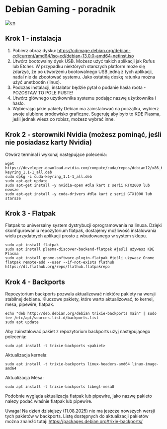 # Debian Gaming - poradnik
[![en](https://img.shields.io/badge/lang-en-red.svg)](README.md)
## Krok 1 - instalacja
1. Pobierz obraz dysku: https://cdimage.debian.org/debian-cd/current/amd64/iso-cd/debian-13.0.0-amd64-netinst.iso
2. Utwórz bootowalny dysk USB. Możesz użyć takich aplikacji jak Rufus lub Etcher. W przypadku niektórych starszych platform może się zdarzyć, że po utworzeniu bootowalnego USB jedną z tych aplikacji, nadal nie da zbootować systemu. Jako ostatnią deskę ratunku można użyć unetbootin (linux).
3. Podczas instalacji, instalator będzie pytał o podanie hasła roota - POZOSTAW TO POLE PUSTE!
4. Utwórz głównego użytkownika systemu podając nazwę użytkownika i hasło.
5. Wybierając jakie pakiety Debian ma zainstalować na początku, wybierz swoje ulubione środowisko graficzne. Sugeruję aby było to KDE Plasma, jeśli jednak wiesz co robisz, możesz wybrać inne.

## Krok 2 - sterowniki Nvidia (możesz pominąć, jeśli nie posiadasz karty Nvidia)
Otwórz terminal i wykonaj następujące polecenia:
```
wget https://developer.download.nvidia.com/compute/cuda/repos/debian12/x86_64/cuda-keyring_1.1-1_all.deb
sudo dpkg -i cuda-keyring_1.1-1_all.deb
sudo apt-get update
sudo apt-get install -y nvidia-open #dla kart z serii RTX2000 lub nowsze
sudo apt-get install -y cuda-drivers #dla kart z serii GTX1000 lub starsze
```

## Krok 3 - Flatpak
Flatpak to uniwersalny system dystrybucji oprogramowania na linuxa. Dzięki skonfigurowaniu repozytorium flatpak, dostajemy możliwość instalowania wielu przydatnych aplikacji prosto z wbudowanego w system sklepu.
```
sudo apt install flatpak
sudo apt install plasma-discover-backend-flatpak #jeśli używasz KDE Plasma
sudo apt install gnome-software-plugin-flatpak #jeśli używasz Gnome
flatpak remote-add --user --if-not-exists flathub https://dl.flathub.org/repo/flathub.flatpakrepo
```

## Krok 4 - Backports
Repozytorium backports pozwala aktualizować niektóre pakiety na wersji stabilnej debiana. Kluczowe pakiety, które warto aktualizować, to kernel, mesa, pipewire, flatpak.
```
echo "deb http://deb.debian.org/debian trixie-backports main" | sudo tee /etc/apt/sources.list.d/backports.list
sudo apt update
```

Aby zainstalować pakiet z repozytorium backports użyj następującego polecenia:
```
sudo apt install -t trixie-backports <pakiet>
```

Aktualizacja kernela:
```
sudo apt install -t trixie-backports linux-headers-amd64 linux-image-amd64
```

Aktualizacja Mesa:
```
sudo apt install -t trixie-backports libegl-mesa0
```

Podobnie wygląda aktualizacja flatpak lub pipewire, jako nazwę pakieto nalezy podać właśnie flatpak lub pipewire.

Uwaga! Na dzień dzisiejszy (11.08.2025) nie ma jeszcze nowszych wersji tych pakietów w backports. Listę dostępnych do aktualizacji pakietów można znaleźć tutaj: https://packages.debian.org/trixie-backports/
